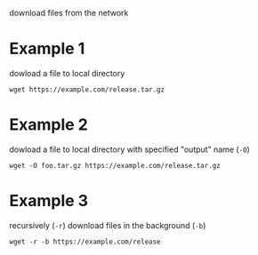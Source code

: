 
download files from the network

# Example 1
dowload a file to local directory
```
wget https://example.com/release.tar.gz
```

# Example 2
dowload a file to local directory with specified "output" name (`-O`)
```
wget -O foo.tar.gz https://example.com/release.tar.gz
```

# Example 3
recursively (`-r`) download files in the background (`-b`)
```
wget -r -b https://example.com/release
```

